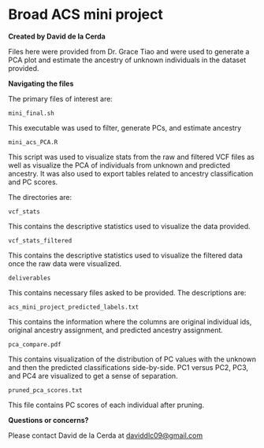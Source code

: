 # Broad ACS mini project

**Created by David de la Cerda**

Files here were provided from Dr. Grace Tiao and were used to generate a PCA plot and estimate the ancestry of unknown individuals in the dataset provided.

**Navigating the files**

The primary files of interest are:

`mini_final.sh`

This executable was used to filter, generate PCs, and estimate ancestry

`mini_acs_PCA.R`

This script was used to visualize stats from the raw and filtered VCF files as well as visualize the PCA of individuals from unknown and predicted ancestry. It was also used to export tables related to ancestry classification and PC scores.

The directories are:

`vcf_stats`

This contains the descriptive statistics used to visualize the data provided.

`vcf_stats_filtered`

This contains the descriptive statistics used to visualize the filtered data once the raw data were visualized.

`deliverables`

This contains necessary files asked to be provided. The descriptions are:

`acs_mini_project_predicted_labels.txt`

This contains the information where the columns are original individual ids, original ancestry assignment, and predicted ancestry assignment.

`pca_compare.pdf`

This contains visualization of the distribution of PC values with the unknown and then the predicted classifications side-by-side. PC1 versus PC2, PC3, and PC4 are visualized to get a sense of separation.

`pruned_pca_scores.txt`

This file contains PC scores of each individual after pruning.

**Questions or concerns?**

Please contact David de la Cerda at daviddlc09@gmail.com